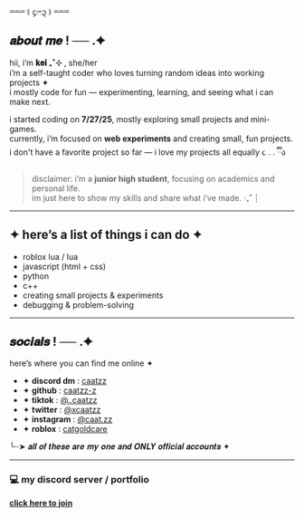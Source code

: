 ⏔⏔⏔ ꒰ ᧔ෆ᧓ ꒱ ⏔⏔⏔  
## 𝒂𝒃𝒐𝒖𝒕 𝒎𝒆 ! ── .✦

hii, i’m **𝐤𝐞𝐢 ₊˚⊹** , she/her <br>
i’m a self-taught coder who loves turning random ideas into working projects ✦  
i mostly code for fun — experimenting, learning, and seeing what i can make next.

i started coding on **7/27/25**, mostly exploring small projects and mini-games.  
currently, i’m focused on **web experiments** and creating small, fun projects.  
i don't have a favorite project so far — i love my projects all equally ૮ ․ ․ ྀིა  

> disclaimer: i’m a **junior high student**, focusing on academics and personal life.  
> im just here to show my skills and share what i’ve made. ‧₊˚ ┊  

---

## ✦ here’s a list of things i can do ✦
- roblox lua / lua  
- javascript (html + css)  
- python  
- c++  
- creating small projects & experiments  
- debugging & problem-solving  

---

## 𝒔𝒐𝒄𝒊𝒂𝒍𝒔 ! ── .✦  
here’s where you can find me online ✦  

- ✦ **discord dm** : [caatzz](https://discord.com/users/1328319187210211390)
- ✦ **github** : [caatzz-z](https://github.com/caatzz-z)  
- ✦ **tiktok** : [@..caatzz](https://www.tiktok.com/@..caatzz)  
- ✦ **twitter** : [@xcaatzz](https://x.com/xcaatzz)  
- ✦ **instagram** : [@caat.zz](https://www.instagram.com/caat.zz/)  
- ✦ **roblox** : [catgoldcare](https://www.roblox.com/users/2441682066/profile)  

╰┈➤ 𝒂𝒍𝒍 𝒐𝒇 𝒕𝒉𝒆𝒔𝒆 𝒂𝒓𝒆 𝒎𝒚 𝒐𝒏𝒆 𝒂𝒏𝒅 𝑶𝑵𝑳𝒀 𝒐𝒇𝒇𝒊𝒄𝒊𝒂𝒍 𝒂𝒄𝒄𝒐𝒖𝒏𝒕𝒔 ✦  

---

### 💻 my discord server / portfolio
[**click here to join**](https://discord.gg/2Y5rFHYdf5)
